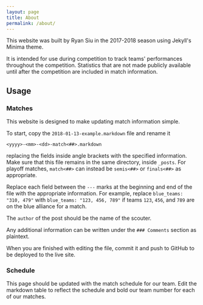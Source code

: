 ```yaml
---
layout: page
title: About
permalink: /about/
---
```


This website was built by Ryan Siu in the 2017-2018 season using Jekyll's Minima theme.

It is intended for use during competition to track teams' performances throughout the competition. Statistics that are not made publicly available until after the competition are included in match information.

## Usage

### Matches

This website is designed to make updating match information simple.

To start, copy the `2018-01-13-example.markdown` file and rename it
```
<yyyy>-<mm>-<dd>-match<##>.markdown
```
replacing the fields inside angle brackets with the specified information. Make sure that this file remains in the same directory, inside `_posts`. For playoff matches, `match<##>` can instead be `semis<##>` or `finals<##>` as appropriate.

Replace each field between the `---` marks at the beginning and end of the file with the appropriate information. For example, replace `blue_teams: "310, 479"` with `blue_teams: "123, 456, 789"` if teams `123`, `456`, and `789` are on the blue alliance for a match.

The `author` of the post should be the name of the scouter.

Any additional information can be written under the `### Comments` section as plaintext.

When you are finished with editing the file, commit it and push to GitHub to be deployed to the live site.

### Schedule

This page should be updated with the match schedule for our team. Edit the markdown table to reflect the schedule and bold our team number for each of our matches.
